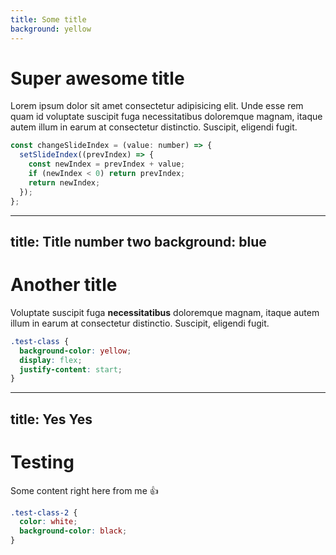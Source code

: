 ```yaml
---
title: Some title
background: yellow
---
```


# Super awesome title

Lorem ipsum dolor sit amet consectetur adipisicing elit. Unde esse rem quam id
voluptate suscipit fuga necessitatibus doloremque magnam, itaque autem illum in
earum at consectetur distinctio. Suscipit, eligendi fugit.

```js 2-4
const changeSlideIndex = (value: number) => {
  setSlideIndex((prevIndex) => {
    const newIndex = prevIndex + value;
    if (newIndex < 0) return prevIndex;
    return newIndex;
  });
};
```

---
title: Title number two
background: blue
---

# Another title

Voluptate suscipit fuga **necessitatibus** doloremque magnam, itaque autem illum in
earum at consectetur distinctio. Suscipit, eligendi fugit.

```css 2-4
.test-class {
  background-color: yellow;
  display: flex;
  justify-content: start;
}
```

---
title: Yes Yes
---

# Testing

Some content right here from me :+1:

```css
.test-class-2 {
  color: white;
  background-color: black;
}
```
